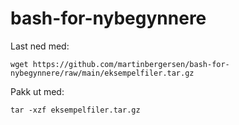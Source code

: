 # bash-for-nybegynnere

Last ned med:

```
wget https://github.com/martinbergersen/bash-for-nybegynnere/raw/main/eksempelfiler.tar.gz
```

Pakk ut med:

```
tar -xzf eksempelfiler.tar.gz
```
